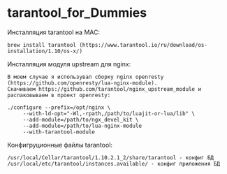 # tarantool_for_Dummies

Инсталляция tarantool на MAC:

	brew install tarantool (https://www.tarantool.io/ru/download/os-installation/1.10/os-x/)
  
Инсталляция модуля upstream для nginx:

	В моем случае я использувал сборку nginx openresty (https://github.com/openresty/lua-nginx-module). 
	Скачиваем https://github.com/tarantool/nginx_upstream_module и распаковываем в проект openresty:
  
	./configure --prefix=/opt/nginx \
         --with-ld-opt="-Wl,-rpath,/path/to/luajit-or-lua/lib" \
         --add-module=/path/to/ngx_devel_kit \
         --add-module=/path/to/lua-nginx-module
         --with-tarantool-module
  
Конфигруционные файлы tarantool:

	/usr/local/Cellar/tarantool/1.10.2.1_2/share/tarantool - конфиг БД
	/usr/local/etc/tarantool/instances.available/ - конфиг приложения БД
